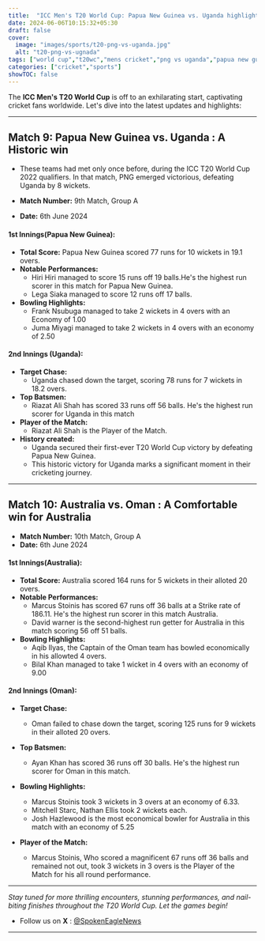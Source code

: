 ```yaml
---
title:  "ICC Men's T20 World Cup: Papua New Guinea vs. Uganda highlights"
date: 2024-06-06T10:15:32+05:30
draft: false
cover:
  image: "images/sports/t20-png-vs-uganda.jpg"
  alt: "t20-png-vs-ugnada"
tags: ["world cup","t20wc","mens cricket","png vs uganda","papua new guinea vs uganda", "australia vs oman"]
categories: ["cricket","sports"]
showTOC: false
---
```


The **ICC Men's T20 World Cup** is off to an exhilarating start, captivating cricket fans worldwide. Let's dive into the latest updates and highlights:

---

## Match 9: Papua New Guinea vs. Uganda : A Historic win

- These teams had met only once before, during the ICC T20 World Cup 2022 qualifiers. In that match, PNG emerged victorious, defeating Uganda by 8 wickets.


- **Match Number:** 9th Match, Group A
- **Date:** 6th June 2024

#### **1st Innings(Papua New Guinea):**
- **Total Score:** Papua New Guinea scored 77 runs for 10 wickets in 19.1 overs.
- **Notable Performances:**
    - Hiri Hiri managed to score 15 runs off 19 balls.He's the highest run scorer in this match for Papua New Guinea.
    - Lega Siaka managed to score 12 runs off 17 balls.
- **Bowling Highlights:**
    - Frank Nsubuga managed to take 2 wickets in 4 overs with an Economy of 1.00
    - Juma Miyagi managed to take 2 wickets in 4 overs with an economy of 2.50

#### **2nd Innings (Uganda):**
- **Target Chase:**
    - Uganda chased down the target, scoring 78 runs for 7 wickets in 18.2 overs.
- **Top Batsmen:**
    - Riazat Ali Shah has scored 33 runs off 56 balls. He's the highest run scorer for Uganda in this match
- **Player of the Match:**
    - Riazat Ali Shah is the Player of the Match.
- **History created:**
    - Uganda secured their first-ever T20 World Cup victory by defeating Papua New Guinea.
    - This historic victory for Uganda marks a significant moment in their cricketing journey.

---

## Match 10: Australia vs. Oman : A Comfortable win for Australia

- **Match Number:** 10th Match, Group A
- **Date:** 6th June 2024

#### **1st Innings(Australia):**
- **Total Score:** Australia scored 164 runs for 5 wickets in their alloted 20 overs.
- **Notable Performances:**
    - Marcus Stoinis has scored 67 runs off 36 balls at a Strike rate of 186.11. He's the highest run scorer in this match Australia.
    - David warner is the second-highest run getter for Australia in this match scoring 56 off 51 balls.
- **Bowling Highlights:**
    - Aqib Ilyas, the Captain of the Oman team has bowled economically in his allowted 4 overs.
    - Bilal Khan managed to take 1 wicket in 4 overs with an economy of 9.00

#### **2nd Innings (Oman):**
- **Target Chase:**
    - Oman failed to chase down the target, scoring 125 runs for 9 wickets in their alloted 20 overs.
- **Top Batsmen:**
    - Ayan Khan has scored 36 runs off 30 balls. He's the highest run scorer for Oman in this match.
- **Bowling Highlights:**
    - Marcus Stoinis took 3 wickets in 3 overs at an economy of 6.33.
    - Mitchell Starc, Nathan Ellis took 2 wickets each.
    - Josh Hazlewood is the most economical bowler for Australia in this match with an economy of 5.25

    
- **Player of the Match:**
    - Marcus Stoinis, Who scored a magnificent 67 runs off 36 balls and remained not out, took 3 wickets in 3 overs is the Player of the Match for his all round performance.

---

_Stay tuned for more thrilling encounters, stunning performances, and nail-biting finishes throughout the T20 World Cup. Let the games begin!_
- Follow us on **X** : [@SpokenEagleNews](https://x.com/SpokenEagleNews?t=YP2NMSxVIYUbD9VoQukz8g&s=08)

---